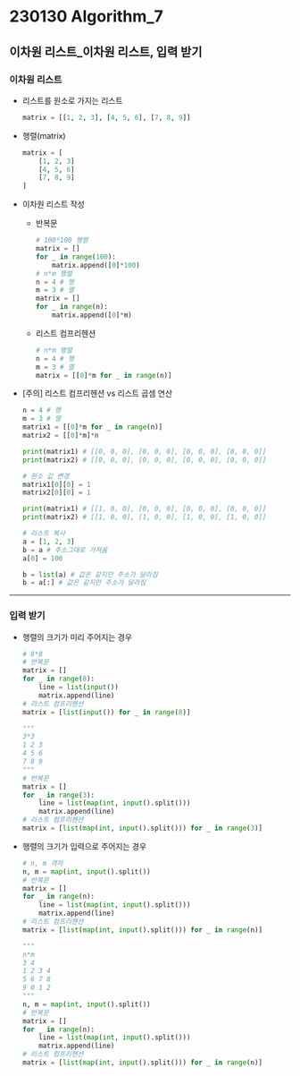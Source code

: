 # 230130 Algorithm_7

## 이차원 리스트_이차원 리스트, 입력 받기

### 이차원 리스트

- 리스트를 원소로 가지는 리스트
    ```python
    matrix = [[1, 2, 3], [4, 5, 6], [7, 8, 9]]
    ```
- 행렬(matrix)
    ```python
    matrix = [
        [1, 2, 3]
        [4, 5, 6]
        [7, 8, 9]
    ]
    ```
- 이차원 리스트 작성
    - 반복문
        ```python
        # 100*100 행렬
        matrix = []
        for _ in range(100):
            matrix.append([0]*100)
        # n*m 행렬
        n = 4 # 행
        m = 3 # 열
        matrix = []
        for _ in range(n):
            matrix.append([0]*m)
        ```
    
    - 리스트 컴프리헨션
        ```python
        # n*m 행렬
        n = 4 # 행
        m = 3 # 열
        matrix = [[0]*m for _ in range(n)]
        ```
- [주의] 리스트 컴프리헨션 vs 리스트 곱셈 연산
    ```python
    n = 4 # 행
    m = 3 # 열
    matrix1 = [[0]*m for _ in range(n)]
    matrix2 = [[0]*m]*n

    print(matrix1) # [[0, 0, 0], [0, 0, 0], [0, 0, 0], [0, 0, 0]]
    print(matrix2) # [[0, 0, 0], [0, 0, 0], [0, 0, 0], [0, 0, 0]]

    # 원소 값 변경
    matrix1[0][0] = 1
    matrix2[0][0] = 1

    print(matrix1) # [[1, 0, 0], [0, 0, 0], [0, 0, 0], [0, 0, 0]]
    print(matrix2) # [[1, 0, 0], [1, 0, 0], [1, 0, 0], [1, 0, 0]]

    # 리스트 복사
    a = [1, 2, 3]
    b = a # 주소그대로 가져옴
    a[0] = 100

    b = list(a) # 값은 같지만 주소가 달라짐
    b = a[:] # 값은 같지만 주소가 달라짐
    ```

---

### 입력 받기

- 행렬의 크기가 미리 주어지는 경우
    ```python
    # 8*8
    # 반복문
    matrix = []
    for _ in range(8):
        line = list(input()) 
        matrix.append(line)
    # 리스트 컴프리헨션
    matrix = [list(input()) for _ in range(8)]

    """
    3*3
    1 2 3
    4 5 6
    7 8 9
    """
    # 반복문
    matrix = []
    for _ in range(3):
        line = list(map(int, input().split()))
        matrix.append(line)
    # 리스트 컴프리헨션
    matrix = [list(map(int, input().split())) for _ in range(3)]
    ```

- 행렬의 크기가 입력으로 주어지는 경우
    ```python
    # n, m 격자
    n, m = map(int, input().split())
    # 반복문
    matrix = []
    for _ in range(n):
        line = list(map(int, input().split()))
        matrix.append(line)
    # 리스트 컴프리헨션
    matrix = [list(map(int, input().split())) for _ in range(n)]

    """
    n*m
    3 4
    1 2 3 4
    5 6 7 8
    9 0 1 2
    """
    n, m = map(int, input().split())
    # 반복문
    matrix = []
    for _ in range(n):
        line = list(map(int, input().split()))
        matrix.append(line)
    # 리스트 컴프리헨션
    matrix = [list(map(int, input().split())) for _ in range(n)]
    ```